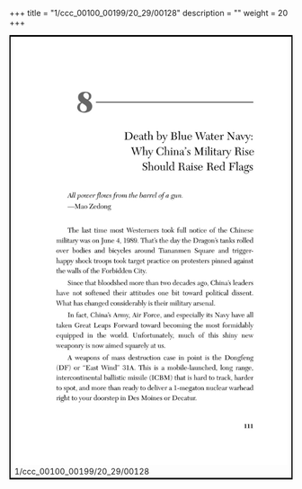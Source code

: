 +++
title = "1/ccc_00100_00199/20_29/00128"
description = ""
weight = 20
+++

<table style="border:2px solid black;max-width:800px;max-height:800px;" 
><tr><td>
<img class="center-fit-jpg"
src="/jpg_/out_jpg_dbc_128.jpg">
1/ccc_00100_00199/20_29/00128
</img></td></tr></table>
